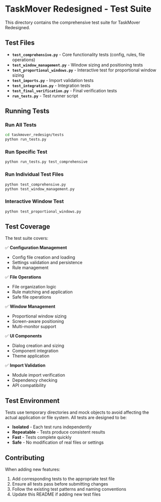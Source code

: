 # TaskMover Redesigned - Test Suite

This directory contains the comprehensive test suite for TaskMover Redesigned.

## Test Files

- **`test_comprehensive.py`** - Core functionality tests (config, rules, file operations)
- **`test_window_management.py`** - Window sizing and positioning tests  
- **`test_proportional_windows.py`** - Interactive test for proportional window sizing
- **`test_imports.py`** - Import validation tests
- **`test_integration.py`** - Integration tests
- **`test_final_verification.py`** - Final verification tests
- **`run_tests.py`** - Test runner script

## Running Tests

### Run All Tests
```bash
cd taskmover_redesign/tests
python run_tests.py
```

### Run Specific Test
```bash
python run_tests.py test_comprehensive
```

### Run Individual Test Files
```bash
python test_comprehensive.py
python test_window_management.py
```

### Interactive Window Test
```bash
python test_proportional_windows.py
```

## Test Coverage

The test suite covers:

✅ **Configuration Management**
- Config file creation and loading
- Settings validation and persistence
- Rule management

✅ **File Operations**  
- File organization logic
- Rule matching and application
- Safe file operations

✅ **Window Management**
- Proportional window sizing
- Screen-aware positioning
- Multi-monitor support

✅ **UI Components**
- Dialog creation and sizing
- Component integration
- Theme application

✅ **Import Validation**
- Module import verification
- Dependency checking
- API compatibility

## Test Environment

Tests use temporary directories and mock objects to avoid affecting the actual application or file system. All tests are designed to be:

- **Isolated** - Each test runs independently
- **Repeatable** - Tests produce consistent results
- **Fast** - Tests complete quickly
- **Safe** - No modification of real files or settings

## Contributing

When adding new features:

1. Add corresponding tests to the appropriate test file
2. Ensure all tests pass before submitting changes
3. Follow the existing test patterns and naming conventions
4. Update this README if adding new test files
